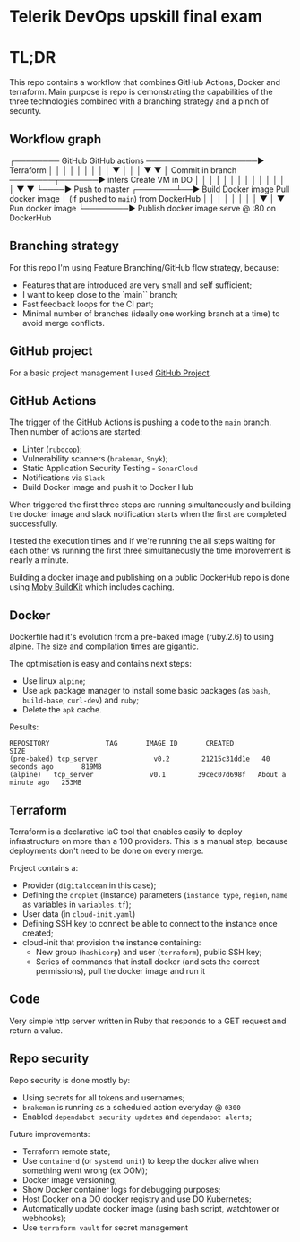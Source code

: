 # Telerik DevOps upskill final exam

# TL;DR

This repo contains a workflow that combines GitHub Actions, Docker and terraform. Main purpose is repo is demonstrating the capabilities of the three technologies combined with a branching strategy and a pinch of security.

## Workflow graph

┌──────── GitHub                       GitHub actions    ────────────────────►      Terraform
│           │                                │                                          │
│           │                                │                                          │
│           ▼                                │                                          │
│                                            ▼                                          ▼
│     Commit in branch ────────┬───────►  inters                                  Create VM in DO
│                              │             │                                          │
│                              │             │                                          │
│                              │             │                                          │
│                              │             ▼                                          ▼
└────► Push to master  ┌───────┴──►  Build Docker image                         Pull docker image
                       │           (if pushed to `main`)                          from DockerHub
                       │                     │                                          │
                       │                     │                                          │
                       │                     │                                          ▼
                       │                     ▼                                  Run docker image
                       └────────►   Publish docker image                            serve @ :80
                                        on DockerHub


## Branching strategy
For this repo I'm using Feature Branching/GitHub flow strategy, because:
* Features that are introduced are very small and self sufficient;
* I want to keep close to the `main`` branch;
* Fast feedback loops for the CI part;
* Minimal number of branches (ideally one working branch at a time) to avoid merge conflicts.

## GitHub project
For a basic project management I used [GitHub Project](https://github.com/users/NedkoHristov/projects/1/views/1).

## GitHub Actions

The trigger of the GitHub Actions is pushing a code to the `main` branch. Then number of actions are started:
* Linter (`rubocop`);
* Vulnerability scanners (`brakeman`, `Snyk`);
* Static Application Security Testing - `SonarCloud`
* Notifications via `Slack`
* Build Docker image and push it to Docker Hub

When triggered the first three steps are running simultaneously and building the docker image and slack notification starts when the first are completed successfully.

I tested the execution times and if we're running the all steps waiting for each other vs running the first three simultaneously the time improvement is nearly a minute.

Building a docker image and publishing on a public DockerHub repo is done using [Moby BuildKit](https://github.com/moby/buildkit) which includes caching.

## Docker

Dockerfile had it's evolution from a pre-baked image (ruby.2.6) to using alpine. The size and compilation times are gigantic.

The optimisation is easy and contains next steps:
* Use linux `alpine`;
* Use `apk` package manager to install some basic packages (as `bash`, `build-base`, `curl-dev`) and `ruby`;
* Delete the `apk` cache.

Results:
```
REPOSITORY              TAG       IMAGE ID       CREATED              SIZE
(pre-baked) tcp_server              v0.2        21215c31dd1e   40 seconds ago       819MB
(alpine)   tcp_server              v0.1        39cec07d698f   About a minute ago   253MB
```

## Terraform
Terraform is a declarative IaC tool that enables easily to deploy infrastructure on more than a 100 providers.
This is a manual step, because deployments don't need to be done on every merge.

Project contains a:
* Provider (`digitalocean` in this case);
* Defining the `droplet` (instance) parameters (`instance type`, `region`, `name` as variables in `variables.tf`);
* User data (in `cloud-init.yaml`)
* Defining SSH key to connect be able to connect to the instance once created;
* cloud-init that provision the instance containing:
    * New group (`hashicorp`) and user (`terraform`), public SSH key;
    * Series of commands that install docker (and sets the correct permissions), pull the docker image and run it

## Code
Very simple http server written in Ruby that responds to a GET request and return a value.

## Repo security
Repo security is done mostly by:
* Using secrets for all tokens and usernames;
* `brakeman` is running as a scheduled action everyday @ `0300`
* Enabled `dependabot security updates` and `dependabot alerts`;

Future improvements:

* Terraform remote state;
* Use `containerd` (or `systemd unit`) to keep the docker alive when something went wrong (ex OOM);
* Docker image versioning;
* Show Docker container logs for debugging purposes;
* Host Docker on a DO docker registry and use DO Kubernetes;
* Automatically update docker image (using bash script, watchtower or webhooks);
* Use `terraform vault` for secret management
